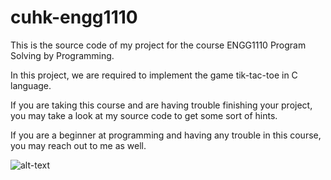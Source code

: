 # cuhk-engg1110

This is the source code of my project for the course ENGG1110 Program Solving by Programming. 

In this project, we are required to implement the game tik-tac-toe in C language.

If you are taking this course and are having trouble finishing your project, you may take a look at my source code to get some sort of hints.

If you are a beginner at programming and having any trouble in this course, you may reach out to me as well.

![alt-text](https://i.imgur.com/iFxv4DY.jpg)
